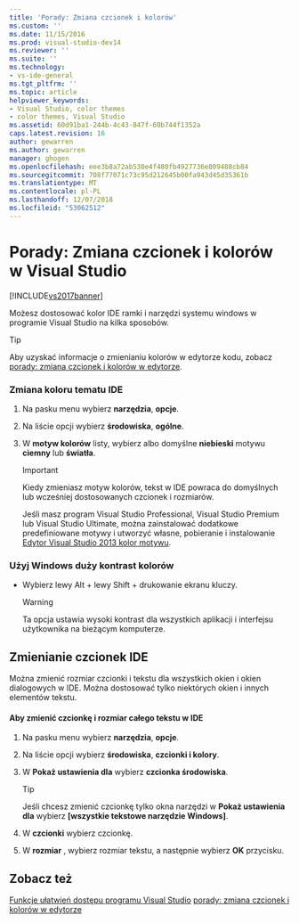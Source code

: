 ```yaml
---
title: 'Porady: Zmiana czcionek i kolorów'
ms.custom: ''
ms.date: 11/15/2016
ms.prod: visual-studio-dev14
ms.reviewer: ''
ms.suite: ''
ms.technology:
- vs-ide-general
ms.tgt_pltfrm: ''
ms.topic: article
helpviewer_keywords:
- Visual Studio, color themes
- color themes, Visual Studio
ms.assetid: 60d91ba1-244b-4c43-847f-60b744f1352a
caps.latest.revision: 16
author: gewarren
ms.author: gewarren
manager: ghogen
ms.openlocfilehash: eee3b8a72ab530e4f480fb4927736e809488cb84
ms.sourcegitcommit: 708f77071c73c95d212645b00fa943d45d35361b
ms.translationtype: MT
ms.contentlocale: pl-PL
ms.lasthandoff: 12/07/2018
ms.locfileid: "53062512"
---
```

# <a name="how-to-change-fonts-and-colors-in-visual-studio"></a>Porady: Zmiana czcionek i kolorów w Visual Studio
[!INCLUDE[vs2017banner](../includes/vs2017banner.md)]

Możesz dostosować kolor IDE ramki i narzędzi systemu windows w programie Visual Studio na kilka sposobów.

> [!TIP]
>  Aby uzyskać informacje o zmienianiu kolorów w edytorze kodu, zobacz [porady: zmiana czcionek i kolorów w edytorze](../ide/reference/how-to-change-fonts-and-colors-in-the-editor.md).

### <a name="change-the-color-theme-of-the-ide"></a>Zmiana koloru tematu IDE

1.  Na pasku menu wybierz **narzędzia**, **opcje**.

2.  Na liście opcji wybierz **środowiska**, **ogólne**.

3.  W **motyw kolorów** listy, wybierz albo domyślne **niebieski** motywu **ciemny** lub **światła**.

    > [!IMPORTANT]
    >  Kiedy zmieniasz motyw kolorów, tekst w IDE powraca do domyślnych lub wcześniej dostosowanych czcionek i rozmiarów.
    >
    >  Jeśli masz program Visual Studio Professional, Visual Studio Premium lub Visual Studio Ultimate, można zainstalować dodatkowe predefiniowane motywy i utworzyć własne, pobieranie i instalowanie [Edytor Visual Studio 2013 kolor motywu](http://visualstudiogallery.msdn.microsoft.com/9e08e5d3-6eb4-4e73-a045-6ea2a5cbdabe).

### <a name="use-windows-high-contrast-colors"></a>Użyj Windows duży kontrast kolorów

-   Wybierz lewy Alt + lewy Shift + drukowanie ekranu kluczy.

    > [!WARNING]
    >  Ta opcja ustawia wysoki kontrast dla wszystkich aplikacji i interfejsu użytkownika na bieżącym komputerze.

## <a name="change-ide-fonts"></a>Zmienianie czcionek IDE
 Można zmienić rozmiar czcionki i tekstu dla wszystkich okien i okien dialogowych w IDE. Można dostosować tylko niektórych okien i innych elementów tekstu.

#### <a name="to-change-the-font-and-size-of-all-text-in-the-ide"></a>Aby zmienić czcionkę i rozmiar całego tekstu w IDE

1.  Na pasku menu wybierz **narzędzia**, **opcje**.

2.  Na liście opcji wybierz **środowiska**, **czcionki i kolory**.

3.  W **Pokaż ustawienia dla** wybierz **czcionka środowiska**.

    > [!TIP]
    >  Jeśli chcesz zmienić czcionkę tylko okna narzędzi w **Pokaż ustawienia dla** wybierz **[wszystkie tekstowe narzędzie Windows]**.

4.  W **czcionki** wybierz czcionkę.

5.  W **rozmiar** , wybierz rozmiar tekstu, a następnie wybierz **OK** przycisku.

## <a name="see-also"></a>Zobacz też
 [Funkcje ułatwień dostępu programu Visual Studio](../ide/reference/accessibility-features-of-visual-studio.md) [porady: zmiana czcionek i kolorów w edytorze](../ide/reference/how-to-change-fonts-and-colors-in-the-editor.md)
